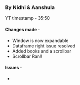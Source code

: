 ### By Nidhi & Aanshula
YT timestamp - 35:50

#### Changes made -
- Window is now expandable
- Dataframe right issue resolved
- Added books and a scrollbar
- Scrollbar Ran!!

#### Issues - 
- 
